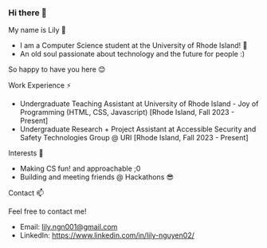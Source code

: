 ### Hi there 👋

My name is Lily 🌱

* I am a Computer Science student at the University of Rhode Island! 🌊
* An old soul passionate about technology and the future for people :)

So happy to have you here 😊

Work Experience ⚡

* Undergraduate Teaching Assistant at University of Rhode Island - Joy of Programming (HTML, CSS, Javascript) [Rhode Island, Fall 2023 - Present]
* Undergraduate Research + Project Assistant at Accessible Security and Safety Technologies Group @ URI [Rhode Island, Fall 2023 - Present]
  
Interests 💬

* Making CS fun! and approachable ;0
* Building and meeting friends @ Hackathons 😎

Contact 📫

Feel free to contact me!

* Email: lily.ngn001@gmail.com
* LinkedIn: https://www.linkedin.com/in/lily-nguyen02/
<!--
**lily-n20/lily-n20** is a ✨ _special_ ✨ repository because its `README.md` (this file) appears on your GitHub profile.

Here are some ideas to get you started:

- 🔭 I’m currently working on ...
- 🌱 I’m currently learning ...
- 👯 I’m looking to collaborate on ...
- 🤔 I’m looking for help with ...
- 💬 Ask me about ...
- 📫 How to reach me: ...
- 😄 Pronouns: ...
- ⚡ Fun fact: ...
-->
